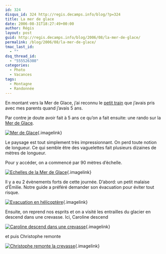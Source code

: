 ```yaml
---
id: 324
disqus_id: 324 http://regis.decamps.info/blog/?p=324
title: La mer de glace
date: 2006-08-31T18:27:49+00:00
author: Régis
layout: post
guid: http://regis.decamps.info/blog/2006/08/la-mer-de-glace/
permalink: /blog/2006/08/la-mer-de-glace/
tmac_last_id:
  - ""
dsq_thread_id:
  - "555526308"
categories:
  - Photo
  - Vacances
tags:
  - Montagne
  - Randonnée
---
```

En montant vers la Mer de Glace, j’ai reconnu le [petit train](http://http://www.compagniedumontblanc.fr/fr/montenvers/montenvers_train.htm) que j’avais pris avec mes parents quand j’avais 5 ans.

Par contre je doute avoir fait à 5 ans ce qu’on a fait ensuite: une rando sur la [Mer de Glace](http://maps.google.fr/maps?f=q&hl=fr&q=La+Mer+de+Glace+france&ie=UTF8&ll=45.930617,6.921387&spn=0.081666,0.215607&t=k&om=1).
  
[<img id="image322" src="http://regis.decamps.info/blog/wp-content/uploads/2006/09/Merdeglace.thumbnail.jpg" alt="Mer de Glace" />](http://regis.decamps.info/blog/wp-content/uploads/2006/09/Merdeglace.jpg "Mer de Glace"){.imagelink}

Le paysage est tout simplement très impressionnant. On perd toute notion de longueur. Ce qui semble être des vaguelettes fait plusieurs dizaines de mètres de longueur.

Pour y accéder, on a commencé par 90 mètres d’échelle.
  
[<img id="image323" src="http://regis.decamps.info/blog/wp-content/uploads/2006/09/IMG_3380.thumbnail.JPG" alt="Echelles de la Mer de Glace" />](http://regis.decamps.info/blog/wp-content/uploads/2006/09/IMG_3380.JPG "Echelles de la Mer de Glace"){.imagelink}

Il y a eu 2 évènements forts de cette journée. D’abord: un petit malaise d’Émilie. Notre guide a préféré demander son évacuation pour éviter tout risque.
  
[<img id="image325" src="http://regis.decamps.info/blog/wp-content/uploads/2006/09/IMG_3389.thumbnail.JPG" alt="Evacuation en hélicoptère" />](http://regis.decamps.info/blog/wp-content/uploads/2006/09/IMG_3389.JPG "Evacuation par hélicoptère"){.imagelink}

Ensuite, on reprend nos esprits et on a visité les entrailles du glacier en descend dans une crevasse. Ici, Caroline descend
  
[<img id="image327" src="http://regis.decamps.info/blog/wp-content/uploads/2006/09/IMG_3397.thumbnail.JPG" alt="Caroline descend dans une crevasse" />](http://regis.decamps.info/blog/wp-content/uploads/2006/09/IMG_3397.JPG "Caroline descend dans une crevasse"){.imagelink}

et puis Christophe remonte
  
[<img id="image326" src="http://regis.decamps.info/blog/wp-content/uploads/2006/09/IMG_3394.thumbnail.JPG" alt="Christophe remonte la crevasse" />](http://regis.decamps.info/blog/wp-content/uploads/2006/09/IMG_3394.JPG "Christophe remonte la crevasse"){.imagelink}
